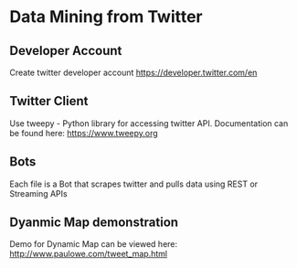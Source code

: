 # Data Mining from Twitter

## Developer Account
Create twitter developer account https://developer.twitter.com/en

## Twitter Client
Use tweepy - Python library for accessing twitter API. Documentation can be found here: https://www.tweepy.org

## Bots
Each file is a Bot that scrapes twitter and pulls data using REST or Streaming APIs

## Dyanmic Map demonstration
Demo for Dynamic Map can be viewed here: http://www.paulowe.com/tweet_map.html


